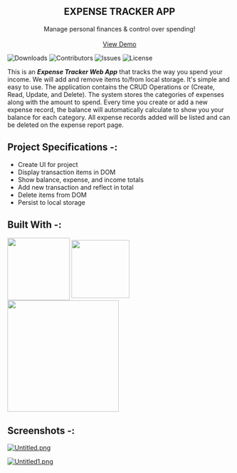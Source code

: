 <p align="center">
  <h2 align="center">EXPENSE TRACKER APP</h2>

  <p align="center">
    Manage personal finances & control over spending!
    <br/>
    <br/>
    <a href="https://expensetrackersitehere.netlify.app/">View Demo</a>
    
  </p>
</p>

![Downloads](https://img.shields.io/github/downloads/ruchspatil/Expense-Tracker-App/total) ![Contributors](https://img.shields.io/github/contributors/ruchspatil/Expense-Tracker-App?color=dark-green) ![Issues](https://img.shields.io/github/issues/ruchspatil/Expense-Tracker-App) ![License](https://img.shields.io/github/license/ruchspatil/Expense-Tracker-App) 

This is an ***Expense Tracker Web App*** that tracks the way you spend your income. We will add and remove items to/from local storage. It's simple and easy to use. The application contains the CRUD Operations or (Create, Read, Update, and Delete). The system stores the categories of expenses along with the amount to spend. Every time you create or add a new expense record, the balance will automatically calculate to show you your balance for each category. All expense records added will be listed and can be deleted on the expense report page.


## Project Specifications -:
- Create UI for project
- Display transaction items in DOM
- Show balance, expense, and income totals
- Add new transaction and reflect in total
- Delete items from DOM
- Persist to local storage

## Built With -:
<img src="https://forthebadge.com/images/badges/uses-html.svg" width="140" align="center"> <img src="https://forthebadge.com/images/badges/uses-css.svg" width="130" align="center">  <img src="https://forthebadge.com/images/badges/made-with-javascript.svg" width="250" align="center">

## Screenshots -:

[![Untitled.png](https://i.postimg.cc/J7D3VzLQ/Untitled.png)](https://postimg.cc/hhnQVghJ)

[![Untitled1.png](https://i.postimg.cc/vBvJGt9p/Untitled1.png)](https://postimg.cc/njCRk73k)
